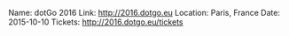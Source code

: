 Name: dotGo 2016
Link: http://2016.dotgo.eu
Location: Paris, France
Date: 2015-10-10
Tickets: http://2016.dotgo.eu/tickets